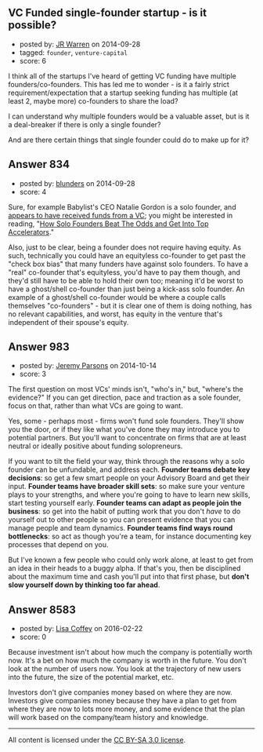 ## VC Funded single-founder startup - is it possible?

- posted by: [JR Warren](https://stackexchange.com/users/1866317/jr-warren) on 2014-09-28
- tagged: `founder`, `venture-capital`
- score: 6

I think all of the startups I've heard of getting VC funding have multiple founders/co-founders. This has led me to wonder - is it a fairly strict requirement/expectation that a startup seeking funding has multiple (at least 2, maybe more) co-founders to share the load?

I can understand why multiple founders would be a valuable asset, but is it a deal-breaker if there is only a single founder?

And are there certain things that single founder could do to make up for it?


## Answer 834

- posted by: [blunders](https://stackexchange.com/users/216182/blunders) on 2014-09-28
- score: 4

<p>Sure, for example Babylist's CEO Natalie Gordon is a solo founder, and <a href="http://www.crunchbase.com/organization/babylist/funding-rounds" rel="nofollow">appears to have received funds from a VC</a>; you might be interested in reading, "<a href="http://blogs.wsj.com/venturecapital/2013/03/12/how-solo-founders-beat-the-odds-and-get-into-top-accelerators/" rel="nofollow">How Solo Founders Beat The Odds and Get Into Top Accelerators</a>."</p>

<p>Also, just to be clear, being a founder does not require having equity.  As such, technically you could have an equityless co-founder to get past the "check box bias" that many funders have against solo founders. To have a "real" co-founder that's equityless, you'd have to pay them though, and they'd still have to be able to hold their own too; meaning it'd be worst to have a ghost/shell co-founder than just being a kick-ass solo founder. An example of a ghost/shell co-founder would be where a couple calls themselves "co-founders" - but it is clear one of them is doing nothing, has no relevant capabilities, and worst, has equity in the venture that's independent of their spouse's equity.</p>



## Answer 983

- posted by: [Jeremy Parsons](https://stackexchange.com/users/497810/jeremy-parsons) on 2014-10-14
- score: 3

The first question on most VCs' minds isn't, "who's in," but, "where's the evidence?"  If you can get direction, pace and traction as a sole founder, focus on that, rather than what VCs are going to want.

Yes, some - perhaps most - firms won't fund sole founders. They'll show you the door, or if they like what you've done they may introduce you to potential partners. But you'll want to concentrate on firms that are at least neutral or ideally positive about funding solopreneurs.

If you want to tilt the field your way, think through the reasons why a solo founder can be unfundable, and address each. **Founder teams debate key decisions**: so get a few smart people on your Advisory Board and get their input. **Founder teams have broader skill sets**: so make sure your venture plays to your strengths, and where you're going to have to learn new skills, start testing yourself early. **Founder teams can adapt as people join the business**: so get into the habit of putting work that you don't *have* to do yourself out to other people so you can present evidence that you can manage people and team dynamics. **Founder teams find ways round bottlenecks**: so act as though you're a team, for instance documenting key processes that depend on you.

But I've known a few people who could only work alone, at least to get from an idea in their heads to a buggy alpha. If that's you, then be disciplined about the maximum time and cash you'll put into that first phase, but **don't slow yourself down by thinking too far ahead**.


## Answer 8583

- posted by: [Lisa Coffey](https://stackexchange.com/users/4754298/lisa-coffey) on 2016-02-22
- score: 0

Because investment isn't about how much the company is potentially worth now. It's a bet on how much the company is worth in the future. You don't look at the number of users now. You look at the trajectory of new users into the future, the size of the potential market, etc.

Investors don't give companies money based on where they are now. Investors give companies money because they have a plan to get from where they are now to lots more money, and some evidence that the plan will work based on the company/team history and knowledge.



---

All content is licensed under the [CC BY-SA 3.0 license](https://creativecommons.org/licenses/by-sa/3.0/).
